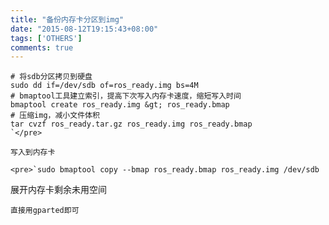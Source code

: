 ```yaml
---
title: "备份内存卡分区到img"
date: "2015-08-12T19:15:43+08:00"
tags: ['OTHERS']
comments: true
---
```



    # 将sdb分区拷贝到硬盘
    sudo dd if=/dev/sdb of=ros_ready.img bs=4M
    # bmaptool工具建立索引，提高下次写入内存卡速度，缩短写入时间
    bmaptool create ros_ready.img &gt; ros_ready.bmap
    # 压缩img，减小文件体积
    tar cvzf ros_ready.tar.gz ros_ready.img ros_ready.bmap
    `</pre>

    写入到内存卡

    <pre>`sudo bmaptool copy --bmap ros_ready.bmap ros_ready.img /dev/sdb

展开内存卡剩余未用空间

`直接用gparted即可`
